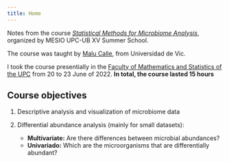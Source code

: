```yaml
---
title: Home
---
```


Notes from the course [*Statistical Methods for Microbiome Analysis*](https://mesioupcub.masters.upc.edu/en/xv-summer-school-2022/courses/statistical-methods-for-microbiome-analysis), organized by MESIO UPC-UB XV Summer School.  

The course was taught by [Malu Calle](https://mon.uvic.cat/bms/members/malu/), from Universidad de Vic. 

I took the course presentially in the [Faculty of Mathematics and Statistics of the UPC](https://goo.gl/maps/8EPcCEvetAzZStP3A) from 20 to 23 June of 2022. **In total, the course lasted 15 hours**

## Course objectives

1. Descriptive analysis and visualization of microbiome data

2. Differential abundance analysis (mainly for small datasets):

	- **Multivariate:** Are there differences between microbial abundances?
	- **Univariado:** Which are the microorganisms that are differentially abundant? 